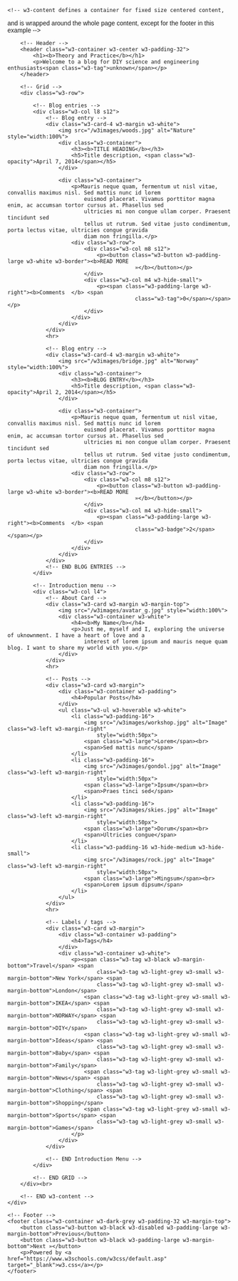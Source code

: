 <!DOCTYPE html>
<html>

<head>
    <title>W3.CSS Template</title>
    <meta charset="UTF-8">
    <meta name="viewport" content="width=device-width, initial-scale=1">
    <link rel="stylesheet" href="https://www.w3schools.com/w3css/4/w3.css">
    <link rel="stylesheet" href="https://fonts.googleapis.com/css?family=Raleway">
    <style>
        body,
        h1,
        h2,
        h3,
        h4,
        h5 {
            font-family: "Raleway", sans-serif
        }
    </style>
</head>

<body class="w3-light-grey">

    <!-- w3-content defines a container for fixed size centered content, 
and is wrapped around the whole page content, except for the footer in this example -->
    <div class="w3-content" style="max-width:1400px">

        <!-- Header -->
        <header class="w3-container w3-center w3-padding-32">
            <h1><b>Theory and Practice</b></h1>
            <p>Welcome to a blog for DIY science and engineering enthusiasts<span class="w3-tag">unknown</span></p>
        </header>

        <!-- Grid -->
        <div class="w3-row">

            <!-- Blog entries -->
            <div class="w3-col l8 s12">
                <!-- Blog entry -->
                <div class="w3-card-4 w3-margin w3-white">
                    <img src="/w3images/woods.jpg" alt="Nature" style="width:100%">
                    <div class="w3-container">
                        <h3><b>TITLE HEADING</b></h3>
                        <h5>Title description, <span class="w3-opacity">April 7, 2014</span></h5>
                    </div>

                    <div class="w3-container">
                        <p>Mauris neque quam, fermentum ut nisl vitae, convallis maximus nisl. Sed mattis nunc id lorem
                            euismod placerat. Vivamus porttitor magna enim, ac accumsan tortor cursus at. Phasellus sed
                            ultricies mi non congue ullam corper. Praesent tincidunt sed
                            tellus ut rutrum. Sed vitae justo condimentum, porta lectus vitae, ultricies congue gravida
                            diam non fringilla.</p>
                        <div class="w3-row">
                            <div class="w3-col m8 s12">
                                <p><button class="w3-button w3-padding-large w3-white w3-border"><b>READ MORE
                                            »</b></button></p>
                            </div>
                            <div class="w3-col m4 w3-hide-small">
                                <p><span class="w3-padding-large w3-right"><b>Comments  </b> <span
                                            class="w3-tag">0</span></span></p>
                            </div>
                        </div>
                    </div>
                </div>
                <hr>

                <!-- Blog entry -->
                <div class="w3-card-4 w3-margin w3-white">
                    <img src="/w3images/bridge.jpg" alt="Norway" style="width:100%">
                    <div class="w3-container">
                        <h3><b>BLOG ENTRY</b></h3>
                        <h5>Title description, <span class="w3-opacity">April 2, 2014</span></h5>
                    </div>

                    <div class="w3-container">
                        <p>Mauris neque quam, fermentum ut nisl vitae, convallis maximus nisl. Sed mattis nunc id lorem
                            euismod placerat. Vivamus porttitor magna enim, ac accumsan tortor cursus at. Phasellus sed
                            ultricies mi non congue ullam corper. Praesent tincidunt sed
                            tellus ut rutrum. Sed vitae justo condimentum, porta lectus vitae, ultricies congue gravida
                            diam non fringilla.</p>
                        <div class="w3-row">
                            <div class="w3-col m8 s12">
                                <p><button class="w3-button w3-padding-large w3-white w3-border"><b>READ MORE
                                            »</b></button></p>
                            </div>
                            <div class="w3-col m4 w3-hide-small">
                                <p><span class="w3-padding-large w3-right"><b>Comments  </b> <span
                                            class="w3-badge">2</span></span></p>
                            </div>
                        </div>
                    </div>
                </div>
                <!-- END BLOG ENTRIES -->
            </div>

            <!-- Introduction menu -->
            <div class="w3-col l4">
                <!-- About Card -->
                <div class="w3-card w3-margin w3-margin-top">
                    <img src="/w3images/avatar_g.jpg" style="width:100%">
                    <div class="w3-container w3-white">
                        <h4><b>My Name</b></h4>
                        <p>Just me, myself and I, exploring the universe of uknownment. I have a heart of love and a
                            interest of lorem ipsum and mauris neque quam blog. I want to share my world with you.</p>
                    </div>
                </div>
                <hr>

                <!-- Posts -->
                <div class="w3-card w3-margin">
                    <div class="w3-container w3-padding">
                        <h4>Popular Posts</h4>
                    </div>
                    <ul class="w3-ul w3-hoverable w3-white">
                        <li class="w3-padding-16">
                            <img src="/w3images/workshop.jpg" alt="Image" class="w3-left w3-margin-right"
                                style="width:50px">
                            <span class="w3-large">Lorem</span><br>
                            <span>Sed mattis nunc</span>
                        </li>
                        <li class="w3-padding-16">
                            <img src="/w3images/gondol.jpg" alt="Image" class="w3-left w3-margin-right"
                                style="width:50px">
                            <span class="w3-large">Ipsum</span><br>
                            <span>Praes tinci sed</span>
                        </li>
                        <li class="w3-padding-16">
                            <img src="/w3images/skies.jpg" alt="Image" class="w3-left w3-margin-right"
                                style="width:50px">
                            <span class="w3-large">Dorum</span><br>
                            <span>Ultricies congue</span>
                        </li>
                        <li class="w3-padding-16 w3-hide-medium w3-hide-small">
                            <img src="/w3images/rock.jpg" alt="Image" class="w3-left w3-margin-right"
                                style="width:50px">
                            <span class="w3-large">Mingsum</span><br>
                            <span>Lorem ipsum dipsum</span>
                        </li>
                    </ul>
                </div>
                <hr>

                <!-- Labels / tags -->
                <div class="w3-card w3-margin">
                    <div class="w3-container w3-padding">
                        <h4>Tags</h4>
                    </div>
                    <div class="w3-container w3-white">
                        <p><span class="w3-tag w3-black w3-margin-bottom">Travel</span> <span
                                class="w3-tag w3-light-grey w3-small w3-margin-bottom">New York</span> <span
                                class="w3-tag w3-light-grey w3-small w3-margin-bottom">London</span>
                            <span class="w3-tag w3-light-grey w3-small w3-margin-bottom">IKEA</span> <span
                                class="w3-tag w3-light-grey w3-small w3-margin-bottom">NORWAY</span> <span
                                class="w3-tag w3-light-grey w3-small w3-margin-bottom">DIY</span>
                            <span class="w3-tag w3-light-grey w3-small w3-margin-bottom">Ideas</span> <span
                                class="w3-tag w3-light-grey w3-small w3-margin-bottom">Baby</span> <span
                                class="w3-tag w3-light-grey w3-small w3-margin-bottom">Family</span>
                            <span class="w3-tag w3-light-grey w3-small w3-margin-bottom">News</span> <span
                                class="w3-tag w3-light-grey w3-small w3-margin-bottom">Clothing</span> <span
                                class="w3-tag w3-light-grey w3-small w3-margin-bottom">Shopping</span>
                            <span class="w3-tag w3-light-grey w3-small w3-margin-bottom">Sports</span> <span
                                class="w3-tag w3-light-grey w3-small w3-margin-bottom">Games</span>
                        </p>
                    </div>
                </div>

                <!-- END Introduction Menu -->
            </div>

            <!-- END GRID -->
        </div><br>

        <!-- END w3-content -->
    </div>

    <!-- Footer -->
    <footer class="w3-container w3-dark-grey w3-padding-32 w3-margin-top">
        <button class="w3-button w3-black w3-disabled w3-padding-large w3-margin-bottom">Previous</button>
        <button class="w3-button w3-black w3-padding-large w3-margin-bottom">Next »</button>
        <p>Powered by <a href="https://www.w3schools.com/w3css/default.asp" target="_blank">w3.css</a></p>
    </footer>

</body>

</html>
